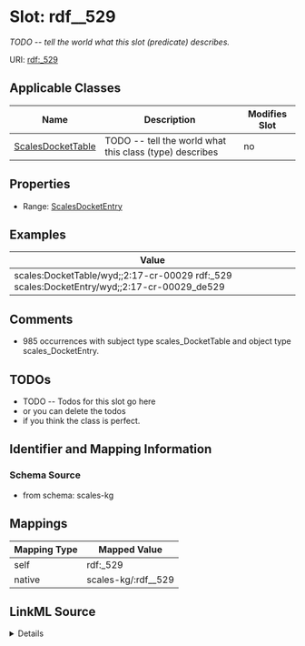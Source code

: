 

# Slot: rdf__529


_TODO -- tell the world what this slot (predicate) describes._





URI: [rdf:_529](http://www.w3.org/1999/02/22-rdf-syntax-ns#_529)



<!-- no inheritance hierarchy -->





## Applicable Classes

| Name | Description | Modifies Slot |
| --- | --- | --- |
| [ScalesDocketTable](../classes/ScalesDocketTable.md) | TODO -- tell the world what this class (type) describes |  no  |







## Properties

* Range: [ScalesDocketEntry](../classes/ScalesDocketEntry.md)






## Examples

| Value |
| --- |
| scales:DocketTable/wyd;;2:17-cr-00029 rdf:_529 scales:DocketEntry/wyd;;2:17-cr-00029_de529 |

## Comments

* 985 occurrences with subject type scales_DocketTable and object type scales_DocketEntry.

## TODOs

* TODO -- Todos for this slot go here
* or you can delete the todos
* if you think the class is perfect.

## Identifier and Mapping Information







### Schema Source


* from schema: scales-kg




## Mappings

| Mapping Type | Mapped Value |
| ---  | ---  |
| self | rdf:_529 |
| native | scales-kg/:rdf__529 |




## LinkML Source

<details>
```yaml
name: rdf__529
description: TODO -- tell the world what this slot (predicate) describes.
todos:
- TODO -- Todos for this slot go here
- or you can delete the todos
- if you think the class is perfect.
comments:
- 985 occurrences with subject type scales_DocketTable and object type scales_DocketEntry.
examples:
- value: scales:DocketTable/wyd;;2:17-cr-00029 rdf:_529 scales:DocketEntry/wyd;;2:17-cr-00029_de529
from_schema: scales-kg
rank: 1000
slot_uri: rdf:_529
alias: rdf__529
domain_of:
- scales_DocketTable
range: scales_DocketEntry

```
</details>